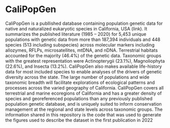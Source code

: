 # CaliPopGen

CaliPopGen is a publlished database containing population genetic data for native and naturalized eukaryotic species in California, USA (link). It summarizes the
published literature (1985 – 2020) for 5,453 unique populations with genetic data from more than 187,394 individuals and 448 species
(513 including subspecies) across molecular markers including allozymes, RFLPs, microsatellites, mtDNA, and nDNA. Terrestrial
habitats accounted for the majority (46.4%) of the genetic data. Taxonomic groups with the greatest representation were Actinopterygii
(23.1%), Magnoliophyta (22.6%), and Insecta (13.2%). CaliPopGen also makes available life-history data for most included species to
enable analyses of the drivers of genetic diversity across the state. The large number of populations and wide taxonomic breadth will
facilitate explorations of ecological patterns and processes across the varied geography of California. CaliPopGen covers all terrestrial
and marine ecoregions of California and has a greater density of species and georeferenced populations than any previously published
population genetic database, and is uniquely suited to inform conservation management at the regional and state levels across taxonomic
groups.
The information shared in this repository is the code that was used to generate the figures used to describe the dataset in the first publication in 2022
